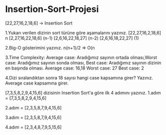 # Insertion-Sort-Projesi
[22,27,16,2,18,6] -> Insertion Sort

1.Yukarı verilen dizinin sort türüne göre aşamalarını yazınız.
[22,27,16,2,18,6] n
[2,27,16,22,18,6] (n-1)
[2,6,16,22,18,27] (n-2)
[2,6,16,18,22,27] (1)

2.Big-O gösterimini yazınız.
n(n+1)/2 => O(n

3.Time Complexity: Average case: Aradığımız sayının ortada olması,Worst case: Aradığımız sayının sonda olması, Best case: Aradığımız sayının dizinin en başında olması.
Average case: 16,18
Worst case: 27
Best case: 2

4.Dizi sıralandıktan sonra 18 sayısı hangi case kapsamına girer? Yazınız.
Average case kapsamına girer.

[7,3,5,8,2,9,4,15,6] dizisinin Insertion Sort'a göre ilk 4 adımını yazınız.
1.adım = [7,3,5,8,2,9,4,15,6]

2.adım = [2,3,5,8,7,9,4,15,6]

3.adım = [2,3,5,8,7,9,4,15,6]

4.adım = [2,3,4,8,7,9,5,15,6]
